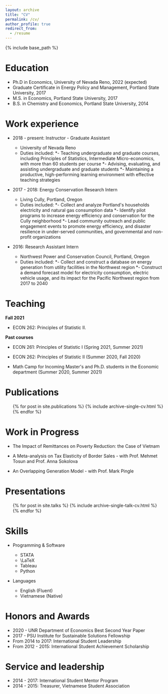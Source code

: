 ```yaml
---
layout: archive
title: "CV"
permalink: /cv/
author_profile: true
redirect_from:
  - /resume
---
```


{% include base_path %}

Education
======
* Ph.D in Economics, University of Nevada Reno, 2022 (expected)
* Graduate Certificate in Energy Policy and Management, Portland State University, 2017
* M.S. in Economics, Portland State University, 2017
* B.S. in Chemistry and Economics, Portland State University, 2014

Work experience
======
* 2018 - present: Instructor - Graduate Assistant
  * University of Nevada Reno
  * Duties included:
    *- Teaching undergraduate and graduate courses, including Principles of Statistics, Intermediate Micro-economics, with more than 60 students per course
    *- Advising, evaluating, and assisting undergraduate and graduate students
    *- Maintaining a productive, high-performing learning environment with effective teaching strategies

* 2017 - 2018: Energy Conservation Research Intern
  * Living Cully, Portland, Oregon
  * Duties included:
    *- Collect and analyze Portland's households electricity and natural gas consumption data
    *- Identify pilot programs to increase energy efficiency and conservation for the Cully neighborhood
    *- Lead community outreach and public engagement events to promote energy efficiency, and disaster resilience in under-served communities, and governmental and non-profit organizations

* 2016: Research Assistant Intern
  * Northwest Power and Conservation Council, Portland, Oregon 
  * Duties included:
   *- Collect and construct a database on energy generation from utility facilities in the Northwest region
   *- Construct a demand forecast model for electricity consumption, electric vehicle usage, and its impact for the Pacific Northwest region from 2017 to 2040

Teaching
======
**Fall 2021**

* ECON 262: Principles of Statistic II. 

**Past courses**

* ECON 261: Principles of Statistic I (Spring 2021, Summer 2021)

* ECON 262: Principles of Statistic II (Summer 2020, Fall 2020)

* Math Camp for Incoming Master's and Ph.D. students in the Economic department (Summer 2020, Summer 2021)  

Publications
======
  <ul>{% for post in site.publications %}
    {% include archive-single-cv.html %}
  {% endfor %}</ul>

**Work in Progress**
======
* The Impact of Remittances on Poverty Reduction: the Case of Vietnam

* A Meta-analysis on Tax Elasticity of Border Sales - with Prof. Mehmet Tosun and Prof. Anna Sokolova

* An Overlapping Generation Model - with Prof. Mark Pingle
  
Presentations
======
  <ul>{% for post in site.talks %}
    {% include archive-single-talk-cv.html %}
  {% endfor %}</ul>
  
Skills
======
* Programming & Software
  * STATA
  * \LaTeX
  * Tableau
  * Python

* Languages
  * English (Fluent)
  * Vietnamese (Native)
  
Honors and Awards
======
  * 2020 - UNR Department of Economics Best Second Year Paper
  * 2017 - PSU Institute for Sustainable Solutions Fellowship
  * From 2014 to 2017: International Student Leadership
  * From 2012 - 2015: International Student Achievement Scholarship
  
Service and leadership
======
* 2014 - 2017: International Student Mentor Program
* 2014 - 2015: Treasurer, Vietnamese Student Association
